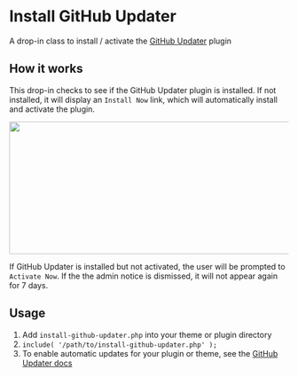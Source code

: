 # Install GitHub Updater
A drop-in class to install / activate the <a href="https://github.com/afragen/github-updater" target="_blank">GitHub Updater</a> plugin

## How it works
This drop-in checks to see if the GitHub Updater plugin is installed. If not installed, it will display an `Install Now` link, which will automatically install and activate the plugin.

<img src="http://i.imgur.com/SwutQJx.gif" width="536" height="239" />

If GitHub Updater is installed but not activated, the user will be prompted to `Activate Now`. If the the admin notice is dismissed, it will not appear again for 7 days.

## Usage
1. Add `install-github-updater.php` into your theme or plugin directory
2. `include( '/path/to/install-github-updater.php' );`
3. To enable automatic updates for your plugin or theme, see the <a href="https://github.com/afragen/github-updater#description" target="_blank">GitHub Updater docs</a>
